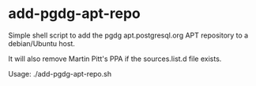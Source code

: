 add-pgdg-apt-repo
=================

Simple shell script to add the pgdg apt.postgresql.org APT repository to a
debian/Ubuntu host.

It will also remove Martin Pitt's PPA if the sources.list.d file exists.

Usage: ./add-pgdg-apt-repo.sh

